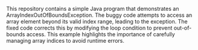 This repository contains a simple Java program that demonstrates an ArrayIndexOutOfBoundsException. The buggy code attempts to access an array element beyond its valid index range, leading to the exception. The fixed code corrects this by modifying the loop condition to prevent out-of-bounds access. This example highlights the importance of carefully managing array indices to avoid runtime errors.